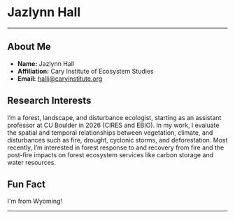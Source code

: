# Jazlynn Hall

---

## About Me
- **Name:** Jazlynn Hall  
- **Affiliation:** Cary Institute of Ecosystem Studies  
- **Email:** hallj@caryinstitute.org  

## Research Interests
I’m a forest, landscape, and disturbance ecologist, starting as an assistant professor at CU Boulder in 2026 (CIRES and EBIO). In my work, I evaluate the spatial and temporal relationships between vegetation, climate, and disturbances such as fire, drought, cyclonic storms, and deforestation. Most recently, I’m interested in forest response to and recovery from fire and the post-fire impacts on forest ecosystem services like carbon storage and water resources. 

## Fun Fact
I'm from Wyoming! 

---
